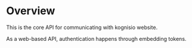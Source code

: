# Overview

This is the core API for communicating with kognisio website.

As a web-based API, authentication happens through embedding tokens.